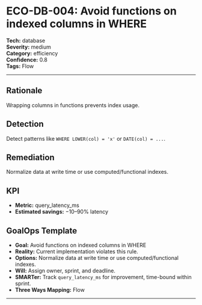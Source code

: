 # ECO-DB-004: Avoid functions on indexed columns in WHERE

**Tech:** database  
**Severity:** medium  
**Category:** efficiency  
**Confidence:** 0.8  
**Tags:** Flow

---

## Rationale
Wrapping columns in functions prevents index usage.

## Detection
Detect patterns like `WHERE LOWER(col) = 'x'` or `DATE(col) = ...`.

## Remediation
Normalize data at write time or use computed/functional indexes.

## KPI
- **Metric:** query_latency_ms  
- **Estimated savings:** −10–90% latency

## GoalOps Template
- **Goal:** Avoid functions on indexed columns in WHERE  
- **Reality:** Current implementation violates this rule.  
- **Options:** Normalize data at write time or use computed/functional indexes.  
- **Will:** Assign owner, sprint, and deadline.  
- **SMARTer:** Track `query_latency_ms` for improvement, time-bound within sprint.  
- **Three Ways Mapping:** Flow

---
